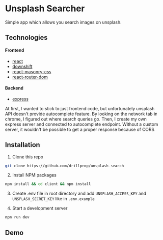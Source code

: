 # Unsplash Searcher

Simple app which allows you search images on unsplash.

## Technologies

#### Frontend

- [react](https://reactjs.org/)
- [downshift](downshift-js.com)
- [react-masonry-css](https://github.com/paulcollett/react-masonry-css)
- [react-router-dom](https://reactrouter.com/)

#### Backend

- [express](https://expressjs.com/)

At first, I wanted to stick to just frontend code, but unfortunately unsplash API doesn't provide autocomplete feature. By looking on the network tab in chrome, I figured out where search queries go. Then, I create my own express server and connected to autocomplete endpoint.
Without a custom server, it wouldn't be possible to get a proper response because of CORS.

## Installation

1. Clone this repo

```sh
git clone https://github.com/drillprop/unsplash-search
```

2. Install NPM packages

```sh
npm install && cd client && npm install
```

3. Create .env file in root directory and add `UNSPLASH_ACCESS_KEY` and `UNSPLASH_SECRET_KEY` like in `.env.example`

4. Start a development server

```sh
npm run dev
```

## Demo
